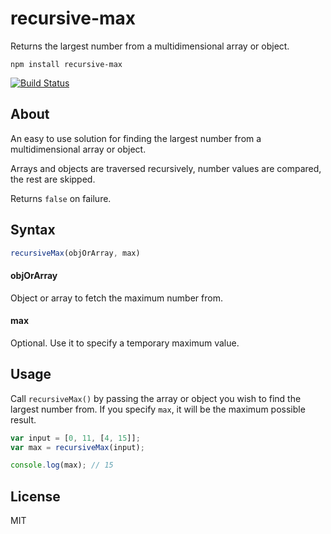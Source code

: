 # recursive-max

Returns the largest number from a multidimensional array or object.

```
npm install recursive-max
```

[![Build Status](https://travis-ci.org/tyxla/recursive-max.svg)](https://travis-ci.org/tyxla/recursive-max)

## About

An easy to use solution for finding the largest number from a multidimensional array or object.

Arrays and objects are traversed recursively, number values are compared, the rest are skipped.

Returns `false` on failure.

## Syntax

``` js
recursiveMax(objOrArray, max)
```

#### objOrArray

Object or array to fetch the maximum number from.

#### max

Optional. Use it to specify a temporary maximum value.

## Usage

Call `recursiveMax()` by passing the array or object you wish to find the largest number from. If you specify `max`, it will be the maximum possible result.

``` js
var input = [0, 11, [4, 15]];
var max = recursiveMax(input);

console.log(max); // 15
```

## License

MIT